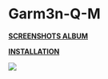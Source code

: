 # Garm3n-Q-M

**[SCREENSHOTS ALBUM](https://imgur.com/a/urYMd)** 

**[INSTALLATION](https://imgur.com/a/w3Ah6)**

![](https://i.imgur.com/aMwyLw1.jpg)